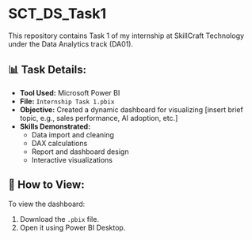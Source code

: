 # SCT_DS_Task1

This repository contains Task 1 of my internship at SkillCraft Technology under the Data Analytics track (DA01). 

## 📊 Task Details:
- **Tool Used:** Microsoft Power BI
- **File:** `Internship Task 1.pbix`
- **Objective:** Created a dynamic dashboard for visualizing [insert brief topic, e.g., sales performance, AI adoption, etc.]
- **Skills Demonstrated:**
  - Data import and cleaning
  - DAX calculations
  - Report and dashboard design
  - Interactive visualizations

## 📝 How to View:
To view the dashboard:
1. Download the `.pbix` file.
2. Open it using Power BI Desktop.


